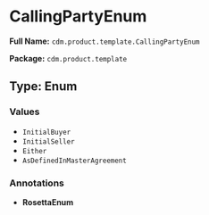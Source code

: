 # CallingPartyEnum

**Full Name:** `cdm.product.template.CallingPartyEnum`

**Package:** `cdm.product.template`

## Type: Enum

### Values

- `InitialBuyer`
- `InitialSeller`
- `Either`
- `AsDefinedInMasterAgreement`
### Annotations

- **RosettaEnum**

